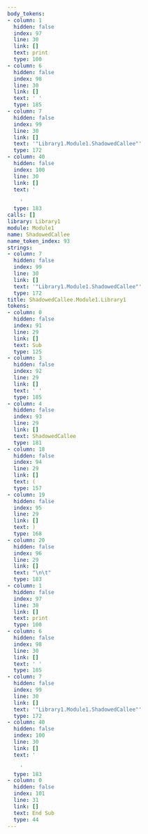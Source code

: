 ```yaml
---
body_tokens:
- column: 1
  hidden: false
  index: 97
  line: 30
  link: []
  text: print
  type: 100
- column: 6
  hidden: false
  index: 98
  line: 30
  link: []
  text: ' '
  type: 185
- column: 7
  hidden: false
  index: 99
  line: 30
  link: []
  text: '"Library1.Module1.ShadowedCallee"'
  type: 172
- column: 40
  hidden: false
  index: 100
  line: 30
  link: []
  text: '

    '
  type: 183
calls: []
library: Library1
module: Module1
name: ShadowedCallee
name_token_index: 93
strings:
- column: 7
  hidden: false
  index: 99
  line: 30
  link: []
  text: '"Library1.Module1.ShadowedCallee"'
  type: 172
title: ShadowedCallee.Module1.Library1
tokens:
- column: 0
  hidden: false
  index: 91
  line: 29
  link: []
  text: Sub
  type: 125
- column: 3
  hidden: false
  index: 92
  line: 29
  link: []
  text: ' '
  type: 185
- column: 4
  hidden: false
  index: 93
  line: 29
  link: []
  text: ShadowedCallee
  type: 181
- column: 18
  hidden: false
  index: 94
  line: 29
  link: []
  text: (
  type: 157
- column: 19
  hidden: false
  index: 95
  line: 29
  link: []
  text: )
  type: 168
- column: 20
  hidden: false
  index: 96
  line: 29
  link: []
  text: "\n\t"
  type: 183
- column: 1
  hidden: false
  index: 97
  line: 30
  link: []
  text: print
  type: 100
- column: 6
  hidden: false
  index: 98
  line: 30
  link: []
  text: ' '
  type: 185
- column: 7
  hidden: false
  index: 99
  line: 30
  link: []
  text: '"Library1.Module1.ShadowedCallee"'
  type: 172
- column: 40
  hidden: false
  index: 100
  line: 30
  link: []
  text: '

    '
  type: 183
- column: 0
  hidden: false
  index: 101
  line: 31
  link: []
  text: End Sub
  type: 44
---
```

